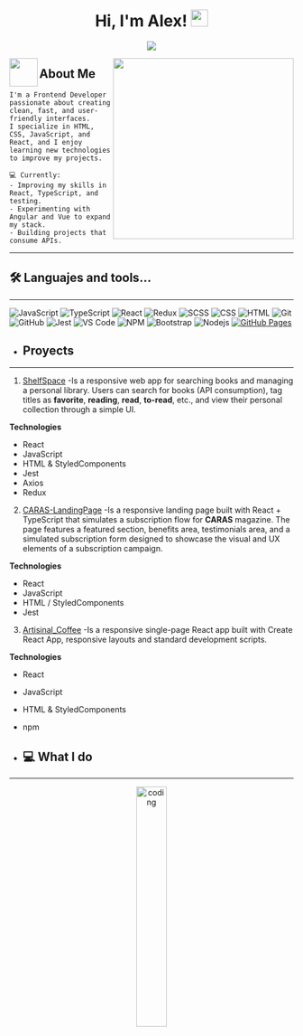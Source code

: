 <h1 align="center">
  Hi, I'm Alex!
  <img src="https://media.giphy.com/media/hvRJCLFzcasrR4ia7z/giphy.gif" width="30">
</h1>

<div align="center">
<img src="https://readme-typing-svg.herokuapp.com?font=Architects+Daughter&color=449DFC&size=27&center=true&lines=Developer+Front-End...;I+have+20+years...;Always+learning..." />  
</div>

<picture align="right"><img align="right" src="https://media.tenor.com/pPoUmi0Z1fUAAAAC/cat-pet.gif" width="320" /></picture>




  <img align="left" src = "https://github.com/7oSkaaa/7oSkaaa/blob/main/Images/about_me.gif?raw=true" width = 50px>
  <h2 align="left">About Me</h2>




```
I'm a Frontend Developer passionate about creating clean, fast, and user-friendly interfaces.  
I specialize in HTML, CSS, JavaScript, and React, and I enjoy learning new technologies to improve my projects.  

💻 Currently:
- Improving my skills in React, TypeScript, and testing.
- Experimenting with Angular and Vue to expand my stack.
- Building projects that consume APIs.
```
<hr>


## 🛠️ Languajes and tools...
-------------------
![JavaScript](https://img.shields.io/badge/-JavaScript-000?&logo=JavaScript)
![TypeScript](https://img.shields.io/badge/-TypeScript-000?&logo=TypeScript&logoColor=007ACC)
![React](https://img.shields.io/badge/-React-000?&logo=React)
![Redux](https://img.shields.io/badge/-Redux-000?&logo=Redux)
![SCSS](https://img.shields.io/badge/-SCSS-000?&logo=Sass)
![CSS](https://img.shields.io/badge/-CSS-000?&logo=CSS3)
![HTML](https://img.shields.io/badge/-HTML-000?&logo=HTML5)
![Git](https://img.shields.io/badge/-Git-000?&logo=Git)
![GitHub](https://img.shields.io/badge/-GitHub-000?&logo=GitHub)
![Jest](https://img.shields.io/badge/-Jest-000?&logo=Jest)
![VS Code](https://img.shields.io/badge/-VS%20Code-000?&logo=Visual-Studio-Code)
![NPM](https://img.shields.io/badge/-NPM-000?&logo=NPM)
![Bootstrap](https://img.shields.io/badge/-Bootstrap-000?&logo=Bootstrap)
![Nodejs](https://img.shields.io/badge/-Nodejs-000?&logo=Node.js)
<a href="#"><img alt="GitHub Pages" src="https://img.shields.io/badge/GitHub%20Pages-000.svg?logo=github&logoColor=white"></a> 


<!--
### Profile Stats

<img alt="Alex's Github Stats" src="https://github-readme-stats.vercel.app/api/?username=Alex0-8&show_icons=true&include_all_commits=true&count_private=true&theme=react&hide_border=true&bg_color=1F222E&title_color=F85D7F&icon_color=F8D866" height="192px"/><img alt="Alex's Top Languages" src="https://github-readme-stats.vercel.app/api/top-langs/?username=Alex0-8&langs_count=8&layout=compact&theme=react&hide_border=true&bg_color=1F222E&title_color=F85D7F&icon_color=F8D866" height="192px"/>


### 🔥 Streak Stats

![Alex's GitHub stats](https://github-readme-streak-stats.herokuapp.com/?user=Alex0-8&theme=tokyonight)
-->


- <h2>Proyects</h2>
-------------------
1. [ShelfSpace](https://github.com/Alex0-8/Shelf_Space)
-Is a responsive web app for searching books and managing a personal library.
Users can search for books (API consumption), tag titles as **favorite**, **reading**, **read**, **to-read**, etc., and view their personal collection through a simple UI.

**Technologies**
- React
- JavaScript
- HTML & StyledComponents
- Jest
- Axios
- Redux


2. [CARAS-LandingPage](https://github.com/Alex0-8/Caras_Landing_Page)
-Is a responsive landing page built with React + TypeScript that simulates a subscription flow for **CARAS** magazine. The page features a featured section, benefits area, testimonials area, and a simulated subscription form designed to showcase the visual and UX elements of a subscription campaign.

**Technologies**
- React
- JavaScript
- HTML / StyledComponents
- Jest

3. [Artisinal_Coffee](https://github.com/Alex0-8/Artisanal_Coffee)
-Is a responsive single-page React app built with Create React App, responsive layouts and standard development scripts.

**Technologies**
- React
- JavaScript
- HTML & StyledComponents
- npm



- <h2>💻 What I do</h2>
-------------------
<div align="center">
<img src="https://media2.giphy.com/media/v1.Y2lkPTc5MGI3NjExdXZwNGtxa3JhbDNoNGh6NGkxa2pvZmt4MHBkbjg4aXJidDAwbWRpZCZlcD12MV9pbnRlcm5hbF9naWZfYnlfaWQmY3Q9Zw/hvEdKpliYKcY0s4Pak/giphy.gif" alt="coding" width="33%"/>
</div>
